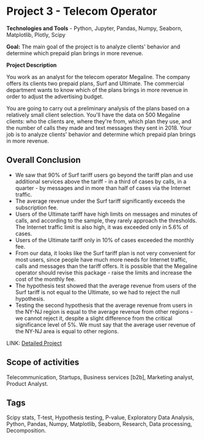 # Project 3 - Telecom Operator

**Technologies and Tools** - Python, Jupyter, Pandas, Numpy, Seaborn, Matplotlib, Plotly,  Scipy

**Goal:** The main goal of the project is to analyze clients' behavior and determine which prepaid plan brings in more revenue.

**Project Description**

You work as an analyst for the telecom operator Megaline. The company offers its clients two prepaid plans, Surf and Ultimate. The commercial department wants to know which of the plans brings in more revenue in order to adjust the advertising budget.

You are going to carry out a preliminary analysis of the plans based on a relatively small client selection. You'll have the data on 500 Megaline clients: who the clients are, where they're from, which plan they use, and the number of calls they made and text messages they sent in 2018. Your job is to analyze clients' behavior and determine which prepaid plan brings in more revenue.

## Overall Conclusion

* We saw that 90% of Surf tariff users go beyond the tariff plan and use additional services above the tariff - in a third of cases by calls, in a quarter - by messages and in more than half of cases via the Internet traffic.
* The average revenue under the Surf tariff significantly exceeds the subscription fee.
* Users of the Ultimate tariff have high limits on messages and minutes of calls, and according to the sample, they rarely approach the thresholds. The Internet traffic limit is also high, it was exceeded only in 5.6% of cases.
* Users of the Ultimate tariff only in 10% of cases exceeded the monthly fee.
* From our data, it looks like the Surf tariff plan is not very convenient for most users, since people have much more needs for Internet traffic, calls and messages than the tariff offers. It is possible that the Megaline operator should revise this package - raise the limits and increase the cost of the monthly fee.
* The hypothesis test showed that the average revenue from users of the Surf tariff is not equal to the Ultimate, so we had to reject the null hypothesis.
* Testing the second hypothesis that the average revenue from users in the NY-NJ region is equal to the average revenue from other regions - we cannot reject it, despite a slight difference from the critical significance level of 5%. We must say that the average user revenue of the NY-NJ area is equal to other regions.


LINK: [Detailed Project](Project_3_Statistical_Data_Analysis.ipynb)


## Scope of activities
Telecommunication, Startups, Business services [b2b], Marketing analyst, Product Analyst.

## Tags
Scipy stats, T-test, Hypothesis testing, P-value, Exploratory Data Analysis, Python, Pandas, Numpy, Matplotlib, Seaborn, Research, Data processing, Decomposition.